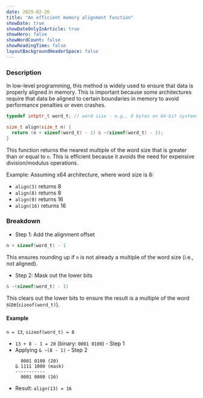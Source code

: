 ```yaml
---
date: 2025-02-26
title: "An efficient memory alignment function"
showDate: true
showDateOnlyInArticle: true
showHero: false
showWordCount: false
showReadingTime: false
layoutBackgroundHeaderSpace: false
---
```


### Description

In low-level programming, this method is widely used to ensure that data is
properly aligned in memory. This is important because some architectures
require that data be aligned to certain boundaries in memory to avoid
performance penalties or even crashes.

```c
typedef intptr_t word_t; // word size - e.g., 8 bytes on 64-bit systems

size_t align(size_t n) {
  return (n + sizeof(word_t) - 1) & ~(sizeof(word_t) - 1);
}
```

This function returns the nearest multiple of the word size that is greater
than or equal to `n`. This is efficient because it avoids the need for
expensive division/modulus operations.

Example: Assuming x64 architecture, where word size is 8:

- `align(3)` returns 8
- `align(8)` returns 8
- `align(9)` returns 16
- `align(16)` returns 16

### Breakdown

- Step 1: Add the alignment offset

```c
n + sizeof(word_t) - 1
```

This ensures rounding up if `n` is not already a multiple of the word size
(i.e., not aligned).

- Step 2: Mask out the lower bits

```c
& ~(sizeof(word_t) - 1)
```

This clears out the lower bits to ensure the result is a multiple of the word
size(`sizeof(word_t)`).

#### Example

`n = 13`, `sizeof(word_t) = 8`

- `13 + 8 - 1 = 20` (binary: `0001 0100`) - Step 1
- Applying `& ~(8 - 1)` - Step 2
  ```
    0001 0100 (20)
  & 1111 1000 (mask)
  -----------
    0001 0000 (16)
  ```
- Result: `align(13) = 16`
